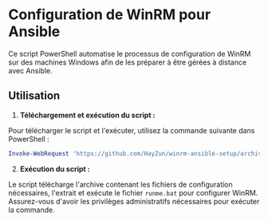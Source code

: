 # Configuration de WinRM pour Ansible

Ce script PowerShell automatise le processus de configuration de WinRM sur des machines Windows afin de les préparer à être gérées à distance avec Ansible.
## Utilisation 
1. **Téléchargement et exécution du script :** 

Pour télécharger le script et l'exécuter, utilisez la commande suivante dans PowerShell :

```powershell
Invoke-WebRequest 'https://github.com/HayZun/winrm-ansible-setup/archive/main.zip' -OutFile "$env:USERPROFILE\Desktop\winrm-ansible-setup.zip" -UseBasicParsing ; Expand-Archive -Path "$env:USERPROFILE\Desktop\winrm-ansible-setup.zip" -DestinationPath "$env:USERPROFILE\Desktop\winrm-ansible-setup" -Force ; Start-Process -FilePath "$env:USERPROFILE\Desktop\winrm-ansible-setup\winrm-ansible-setup-main\runme.bat" -Verb RunAs ; Remove-Item -Path "$env:USERPROFILE\Desktop\winrm-ansible-setup.zip" -Force
``` 
2. **Exécution du script :** 

Le script télécharge l'archive contenant les fichiers de configuration nécessaires, l'extrait et exécute le fichier `runme.bat` pour configurer WinRM. Assurez-vous d'avoir les privilèges administratifs nécessaires pour exécuter la commande. 
